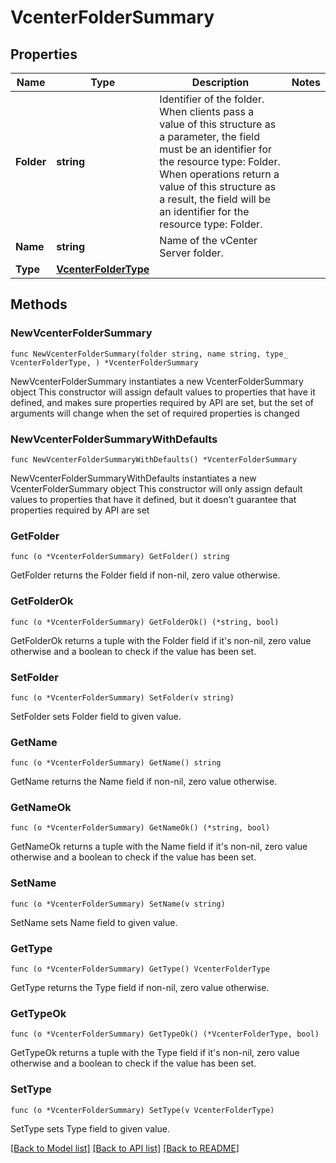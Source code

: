# VcenterFolderSummary

## Properties

Name | Type | Description | Notes
------------ | ------------- | ------------- | -------------
**Folder** | **string** | Identifier of the folder. When clients pass a value of this structure as a parameter, the field must be an identifier for the resource type: Folder. When operations return a value of this structure as a result, the field will be an identifier for the resource type: Folder. | 
**Name** | **string** | Name of the vCenter Server folder. | 
**Type** | [**VcenterFolderType**](VcenterFolderType.md) |  | 

## Methods

### NewVcenterFolderSummary

`func NewVcenterFolderSummary(folder string, name string, type_ VcenterFolderType, ) *VcenterFolderSummary`

NewVcenterFolderSummary instantiates a new VcenterFolderSummary object
This constructor will assign default values to properties that have it defined,
and makes sure properties required by API are set, but the set of arguments
will change when the set of required properties is changed

### NewVcenterFolderSummaryWithDefaults

`func NewVcenterFolderSummaryWithDefaults() *VcenterFolderSummary`

NewVcenterFolderSummaryWithDefaults instantiates a new VcenterFolderSummary object
This constructor will only assign default values to properties that have it defined,
but it doesn't guarantee that properties required by API are set

### GetFolder

`func (o *VcenterFolderSummary) GetFolder() string`

GetFolder returns the Folder field if non-nil, zero value otherwise.

### GetFolderOk

`func (o *VcenterFolderSummary) GetFolderOk() (*string, bool)`

GetFolderOk returns a tuple with the Folder field if it's non-nil, zero value otherwise
and a boolean to check if the value has been set.

### SetFolder

`func (o *VcenterFolderSummary) SetFolder(v string)`

SetFolder sets Folder field to given value.


### GetName

`func (o *VcenterFolderSummary) GetName() string`

GetName returns the Name field if non-nil, zero value otherwise.

### GetNameOk

`func (o *VcenterFolderSummary) GetNameOk() (*string, bool)`

GetNameOk returns a tuple with the Name field if it's non-nil, zero value otherwise
and a boolean to check if the value has been set.

### SetName

`func (o *VcenterFolderSummary) SetName(v string)`

SetName sets Name field to given value.


### GetType

`func (o *VcenterFolderSummary) GetType() VcenterFolderType`

GetType returns the Type field if non-nil, zero value otherwise.

### GetTypeOk

`func (o *VcenterFolderSummary) GetTypeOk() (*VcenterFolderType, bool)`

GetTypeOk returns a tuple with the Type field if it's non-nil, zero value otherwise
and a boolean to check if the value has been set.

### SetType

`func (o *VcenterFolderSummary) SetType(v VcenterFolderType)`

SetType sets Type field to given value.



[[Back to Model list]](../README.md#documentation-for-models) [[Back to API list]](../README.md#documentation-for-api-endpoints) [[Back to README]](../README.md)


